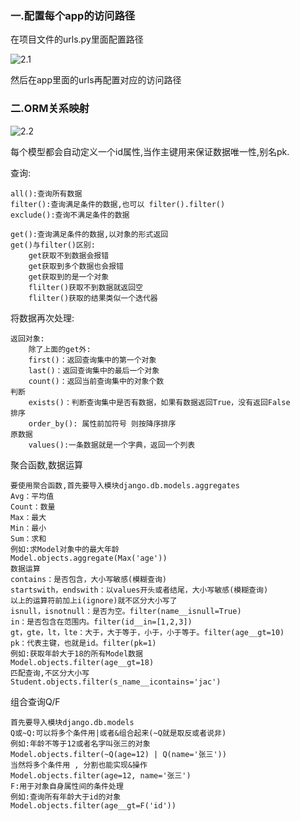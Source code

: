 ### 一.配置每个app的访问路径

在项目文件的urls.py里面配置路径

![2.1](C:\Users\13677\Desktop\第三阶段\res\2.1.png)

然后在app里面的urls再配置对应的访问路径

### 二.ORM关系映射

![2.2](C:\Users\13677\Desktop\第三阶段\res\2.2.png)

每个模型都会自动定义一个id属性,当作主键用来保证数据唯一性,别名pk.

查询:

```
all():查询所有数据
filter():查询满足条件的数据,也可以 filter().filter()
exclude():查询不满足条件的数据
```

```
get():查询满足条件的数据,以对象的形式返回
get()与filter()区别:
    get获取不到数据会报错
    get获取到多个数据也会报错
   	get获取到的是一个对象
	flilter()获取不到数据就返回空
	flilter()获取的结果类似一个迭代器
```

将数据再次处理:

```
返回对象:
    除了上面的get外:
    first()：返回查询集中的第一个对象
    last()：返回查询集中的最后一个对象
    count()：返回当前查询集中的对象个数
判断
	exists()：判断查询集中是否有数据，如果有数据返回True，没有返回False
排序
	order_by(): 属性前加符号 则按降序排序
原数据
	values():一条数据就是一个字典，返回一个列表
```

聚合函数,数据运算

```
要使用聚合函数,首先要导入模块django.db.models.aggregates
Avg：平均值
Count：数量
Max：最大
Min：最小
Sum：求和
例如:求Model对象中的最大年龄
Model.objects.aggregate(Max('age'))
数据运算
contains：是否包含，大小写敏感(模糊查询)
startswith，endswith：以values开头或者结尾，大小写敏感(模糊查询)
以上的运算符前加上i(ignore)就不区分大小写了
isnull，isnotnull：是否为空。filter(name__isnull=True)
in：是否包含在范围内。filter(id__in=[1,2,3])
gt，gte，lt，lte：大于，大于等于，小于，小于等于。filter(age__gt=10)
pk：代表主键，也就是id。filter(pk=1)
例如:获取年龄大于18的所有Model数据
Model.objects.filter(age__gt=18)
匹配查询,不区分大小写
Student.objects.filter(s_name__icontains='jac')
```

组合查询Q/F

```
首先要导入模块django.db.models
Q或~Q:可以将多个条件用|或者&组合起来(~Q就是取反或者说非)
例如:年龄不等于12或者名字叫张三的对象
Model.objects.filter(~Q(age=12) | Q(name='张三'))
当然将多个条件用 , 分割也能实现&操作
Model.objects.filter(age=12, name='张三')
F:用于对象自身属性间的条件处理
例如:查询所有年龄大于id的对象
Model.objects.filter(age__gt=F('id'))
```

